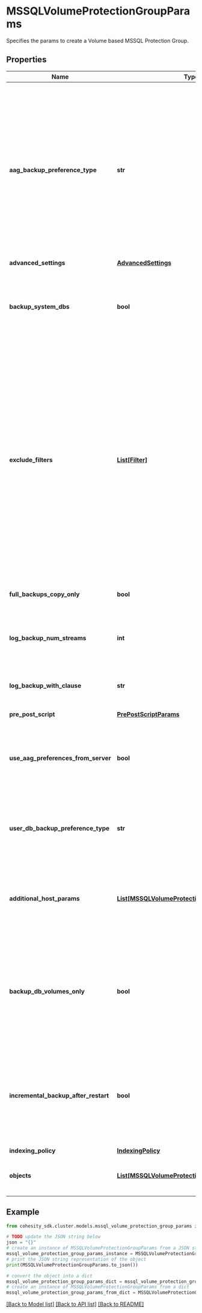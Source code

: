 # MSSQLVolumeProtectionGroupParams

Specifies the params to create a Volume based MSSQL Protection Group.

## Properties

Name | Type | Description | Notes
------------ | ------------- | ------------- | -------------
**aag_backup_preference_type** | **str** | Specifies the preference type for backing up databases that are part of an AAG. If not specified, then default preferences of the AAG server are applied. This field wont be applicable if user DB preference is set to skip AAG databases. | [optional] 
**advanced_settings** | [**AdvancedSettings**](AdvancedSettings.md) |  | [optional] 
**backup_system_dbs** | **bool** | Specifies whether to backup system databases. If not specified then parameter is set to true. | [optional] 
**exclude_filters** | [**List[Filter]**](Filter.md) | Specifies the list of exclusion filters applied during the group creation or edit. These exclusion filters can be wildcard supported strings or regular expressions. Objects satisfying the will filters will be excluded during backup and also auto protected objects will be ignored if filtered by any of the filters. | [optional] 
**full_backups_copy_only** | **bool** | Specifies whether full backups should be copy-only. | [optional] 
**log_backup_num_streams** | **int** | Specifies the number of streams to be used for log backups. | [optional] 
**log_backup_with_clause** | **str** | Specifies the WithClause to be used for log backups. | [optional] 
**pre_post_script** | [**PrePostScriptParams**](PrePostScriptParams.md) |  | [optional] 
**use_aag_preferences_from_server** | **bool** | Specifies whether or not the AAG backup preferences specified on the SQL Server host should be used. | [optional] 
**user_db_backup_preference_type** | **str** | Specifies the preference type for backing up user databases on the host. | [optional] 
**additional_host_params** | [**List[MSSQLVolumeProtectionGroupHostParams]**](MSSQLVolumeProtectionGroupHostParams.md) | Specifies settings which are to be applied to specific host containers in this protection group. | [optional] 
**backup_db_volumes_only** | **bool** | Specifies whether to only backup volumes on which the specified databases reside. If not specified (default), all the volumes of the host will be protected. | [optional] 
**incremental_backup_after_restart** | **bool** | Specifies whether or to perform incremental backups the first time after a server restarts. By default, a full backup will be performed. | [optional] 
**indexing_policy** | [**IndexingPolicy**](IndexingPolicy.md) |  | [optional] 
**objects** | [**List[MSSQLVolumeProtectionGroupObjectParams]**](MSSQLVolumeProtectionGroupObjectParams.md) | Specifies the list of object ids to be protected. | 

## Example

```python
from cohesity_sdk.cluster.models.mssql_volume_protection_group_params import MSSQLVolumeProtectionGroupParams

# TODO update the JSON string below
json = "{}"
# create an instance of MSSQLVolumeProtectionGroupParams from a JSON string
mssql_volume_protection_group_params_instance = MSSQLVolumeProtectionGroupParams.from_json(json)
# print the JSON string representation of the object
print(MSSQLVolumeProtectionGroupParams.to_json())

# convert the object into a dict
mssql_volume_protection_group_params_dict = mssql_volume_protection_group_params_instance.to_dict()
# create an instance of MSSQLVolumeProtectionGroupParams from a dict
mssql_volume_protection_group_params_from_dict = MSSQLVolumeProtectionGroupParams.from_dict(mssql_volume_protection_group_params_dict)
```
[[Back to Model list]](../README.md#documentation-for-models) [[Back to API list]](../README.md#documentation-for-api-endpoints) [[Back to README]](../README.md)


